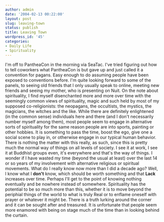 ```yaml
---
author: admin
date: '2004-02-13 00:22:00'
layout: post
slug: leaving-town
status: publish
title: Leaving Town
wordpress_id: '45'
categories:
- Daily Life
- Spirituality
---
```


I'm off to PantheaCon in the morning via SeaTac. I've tried figuring out
how to tell coworkers what PantheaCon is but gave up and just called it
a convention for pagans. Easy enough to do assuming people have been
exposed to conventions before. I'm quite looking forward to some of the
panels, to seeing old friends that I only usually speak to online,
meeting new friends and seeing my mother, who is presenting on Nuit. On
the note about spirituality, I find myself disenchanted more and more
over time with the seemingly common views of spirituality, magic and
such held by most of my supposed co-religionists: the neopagans, the
occultists, the mystics, the magicians, the witches and the like. While
there are definitely enlightened (in the common sense) individuals here
and there (and I don't necessarily number myself among them), most
people seem to engage in alternative sorts of spirituality for the same
reason people are into sports, painting or other hobbies. It is
something to pass the time, boost the ego, give one a social scene to
play in, or otherwise engage in our typical human behavior. There is
nothing the matter with this really, as such, since this is pretty much
the normal way of things on all levels of society. I see it at work, I
see it at Buddhist groups even, it's everywhere and that's the way of
things. I wonder if I have wasted my time (beyond the usual at least)
over the last 14 or so years of my involvement with alternative
religious or spiritual movements. What do I really know now more than I
did a decade ago? Well, I know what I **don't** know, which should be
worth something and that **Lack** increases over time. Perhaps I'll get
to the point of knowing nothing eventually and be nowhere instead of
somewhere. Spirituality has the potential to be so much more than this,
whether it is to move beyond the periphial things of the world to what
is truly Real or to enflame oneself with prayer or whatever it might be.
There is a truth lurking around the corner and it can be sought after
and treasured. It is unfortunate that people seem more enamored with
being on stage much of the time than in looking behind the curtain.
